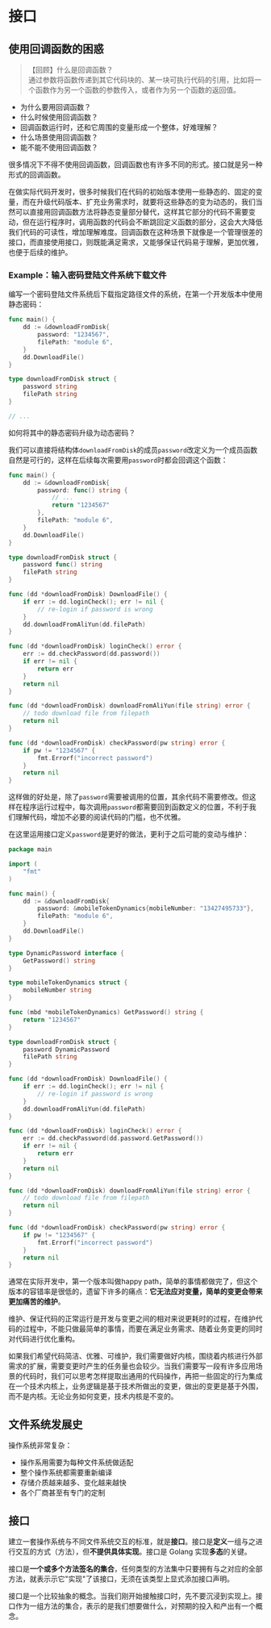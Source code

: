 # 接口

## 使用回调函数的困惑

> 【回顾】什么是回调函数？  
> 通过参数将函数传递到其它代码块的、某一块可执行代码的引用，比如将一个函数作为另一个函数的参数传入，或者作为另一个函数的返回值。

- 为什么要用回调函数？
- 什么时候使用回调函数？
- 回调函数运行时，还和它周围的变量形成一个整体，好难理解？ 
- 什么场景使用回调函数？ 
- 能不能不使用回调函数？

很多情况下不得不使用回调函数，回调函数也有许多不同的形式。接口就是另一种形式的回调函数。

在做实际代码开发时，很多时候我们在代码的初始版本使用一些静态的、固定的变量，而在升级代码版本、扩充业务需求时，就要将这些静态的变为动态的，我们当然可以直接用回调函数方法将静态变量部分替代，这样其它部分的代码不需要变动，但在运行程序时，调用函数的代码会不断跳回定义函数的部分，这会大大降低我们代码的可读性，增加理解难度。回调函数在这种场景下就像是一个管理很差的接口，而直接使用接口，则既能满足需求，又能够保证代码易于理解，更加优雅，也便于后续的维护。

### Example：输入密码登陆文件系统下载文件

编写一个密码登陆文件系统后下载指定路径文件的系统，在第一个开发版本中使用静态密码：

```go
func main() {
	dd := &downloadFromDisk{
		password: "1234567",
		filePath: "module 6",
	}
	dd.DownloadFile()
}

type downloadFromDisk struct {
	password string
	filePath string
}

// ...
```

如何将其中的静态密码升级为动态密码？

我们可以直接将结构体`downloadFromDisk`的成员`password`改定义为一个成员函数自然是可行的，这样在后续每次需要用`password`时都会回调这个函数：

```go
func main() {
	dd := &downloadFromDisk{
		password: func() string {
			// ...
			return "1234567"
		},
		filePath: "module 6",
	}
	dd.DownloadFile()
}

type downloadFromDisk struct {
	password func() string
	filePath string
}

func (dd *downloadFromDisk) DownloadFile() {
	if err := dd.loginCheck(); err != nil {
		// re-login if password is wrong
	}
	dd.downloadFromAliYun(dd.filePath)
}

func (dd *downloadFromDisk) loginCheck() error {
	err := dd.checkPassword(dd.password())
	if err != nil {
		return err
	}
	return nil
}

func (dd *downloadFromDisk) downloadFromAliYun(file string) error {
	// todo download file from filepath
	return nil
}

func (dd *downloadFromDisk) checkPassword(pw string) error {
	if pw != "1234567" {
		fmt.Errorf("incorrect password")
	}
	return nil
}
```

这样做的好处是，除了`password`需要被调用的位置，其余代码不需要修改。但这样在程序运行过程中，每次调用`password`都需要回到函数定义的位置，不利于我们理解代码，增加不必要的阅读代码的门槛，也不优雅。

在这里运用接口定义`password`是更好的做法，更利于之后可能的变动与维护：

```go
package main

import (
	"fmt"
)

func main() {
	dd := &downloadFromDisk{
		password: &mobileTokenDynamics{mobileNumber: "13427495733"},
		filePath: "module 6",
	}
	dd.DownloadFile()
}

type DynamicPassword interface {
	GetPassword() string
}

type mobileTokenDynamics struct {
	mobileNumber string
}

func (mbd *mobileTokenDynamics) GetPassword() string {
	return "1234567"
}

type downloadFromDisk struct {
	password DynamicPassword
	filePath string
}

func (dd *downloadFromDisk) DownloadFile() {
	if err := dd.loginCheck(); err != nil {
		// re-login if password is wrong
	}
	dd.downloadFromAliYun(dd.filePath)
}

func (dd *downloadFromDisk) loginCheck() error {
	err := dd.checkPassword(dd.password.GetPassword())
	if err != nil {
		return err
	}
	return nil
}

func (dd *downloadFromDisk) downloadFromAliYun(file string) error {
	// todo download file from filepath
	return nil
}

func (dd *downloadFromDisk) checkPassword(pw string) error {
	if pw != "1234567" {
		fmt.Errorf("incorrect password")
	}
	return nil
}
```

通常在实际开发中，第一个版本叫做happy path，简单的事情都做完了，但这个版本的容错率是很低的，遗留下许多的痛点：**它无法应对变量，简单的变更会带来更加痛苦的维护**。

维护、保证代码的正常运行是开发与变更之间的相对来说更耗时的过程，在维护代码的过程中，不能只做最简单的事情，而要在满足业务需求、随着业务变更的同时对代码进行优化重构。

如果我们希望代码简洁、优雅、可维护，我们需要做好内核，围绕着内核进行外部需求的扩展，需要变更时产生的任务量也会较少。当我们需要写一段有许多应用场景的代码时，我们可以思考怎样提取出通用的代码操作，再把一些固定的行为集成在一个技术内核上，业务逻辑是基于技术所做出的变更，做出的变更是基于外围，而不是内核。无论业务如何变更，技术内核是不变的。

## 文件系统发展史

操作系统非常复杂：
- 操作系用需要为每种文件系统做适配
- 整个操作系统都需要重新编译
- 存储介质越来越多、变化越来越快
- 各个厂商甚至有专门的定制

## 接口

建立一套操作系统与不同文件系统交互的标准，就是**接口**。接口是**定义**一组与之进行交互的方式（方法），但**不提供具体实现**。接口是 Golang 实现**多态**的关键。

接⼝是**一个或多个方法签名的集合**，任何类型的方法集中只要拥有与之对应的全部方法，就表⽰示它"实现"了该接口，无须在该类型上显式添加接口声明。

接口是一个比较抽象的概念。当我们刚开始接触接口时，先不要沉浸到实现上。接口作为一组方法的集合，表示的是我们想要做什么，对预期的投入和产出有一个概念。